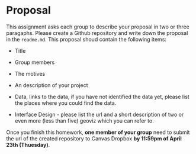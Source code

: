 # Proposal

This assignment asks each group to describe your proposal in two or three paragaphs. Please create a Github repository and write down the proposal in the `readme.md`. This proposal shoud contain the following items:

- Title

- Group members

- The motives

- An description of your project

- Data, links to the data, if you have not identified the data yet, please list the places where you could find the data.

- Interface Design - please list the url and a short description of two or even more (less than five) geoviz which you can refer to.

Once you finish this homework, **one member of your group** need to submit the url of the created repository to Canvas Dropbox **by 11:59pm of April 23th (Thuesday)**.
